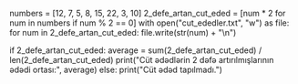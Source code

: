 numbers = [12, 7, 5, 8, 15, 22, 3, 10]
2_defe_artan_cut_eded = [num * 2 for num in numbers if num % 2 == 0]
with open("cut_ededler.txt", "w") as file:
    for num in 2_defe_artan_cut_eded:
        file.write(str(num) + "\n")

if 2_defe_artan_cut_eded:
    average = sum(2_defe_artan_cut_eded) / len(2_defe_artan_cut_eded)
    print("Cüt ədədlərin 2 dəfə artırılmışlarının ədədi ortası:", average)
else:
    print("Cüt ədəd tapılmadı.")

